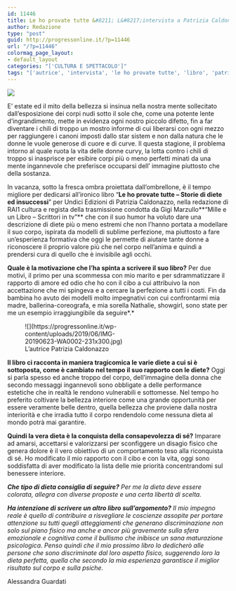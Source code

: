 ```yaml
---
id: 11446
title: Le ho provate tutte &#8211; L&#8217;intervista a Patrizia Caldonazzo
author: Redazione
type: "post"
guid: http://progressonline.it/?p=11446
url: "/?p=11446"
colormag_page_layout:
- default_layout
categories: "['CULTURA E SPETTACOLO']"
tags: "['autrice', 'intervista', 'le ho provate tutte', 'libro', 'patrizia caldonazzo']"
---
```


![](https://progressonline.it/wp-content/uploads/2019/06/IMG-20190623-WA0001-743x1024.jpg)

E’ estate ed il mito della bellezza si insinua nella nostra mente sollecitato dall’esposizione dei corpi nudi sotto il sole che, come una potente lente d’ingrandimento, mette in evidenza ogni nostro piccolo difetto, fin a far diventare i chili di troppo un mostro informe di cui liberarsi con ogni mezzo per raggiungere i canoni imposti dallo star sistem e non dalla natura che le donne le vuole generose di cuore e di curve. Il questa stagione, il problema intorno al quale ruota la vita delle donne curvy, la lotta contro i chili di troppo si inasprisce per esibire corpi più o meno perfetti minati da una mente ingannevole che preferisce occuparsi dell’ immagine piuttosto che della sostanza.

In vacanza, sotto la fresca ombra proiettata dall’ombrellone, è il tempo migliore per dedicarsi all’ironico libro “**Le ho provate tutte – Storie di diete ed insuccessi**” per Undici Edizioni di Patrizia Caldonazzo, nella redazione di RAI1 cultura e regista della trasmissione condotta da Gigi Marzullo**“Mille e un Libro – Scrittori in tv”** che con il suo humor ha voluto dare una descrizione di diete più o meno estremi che non l’hanno portata a modellare il suo corpo, ispirata da modelli di sublime perfezione, ma piuttosto a fare un’esperienza formativa che oggi le permette di aiutare tante donne a riconoscere il proprio valore più che nel corpo nell’anima e quindi a prendersi cura di quello che è invisibile agli occhi.

 **Quale è la motivazione che l’ha spinta a scrivere il suo libro?** Per due motivi, il primo per una scommessa con mio marito e per sdrammatizzare il rapporto di amore ed odio che ho con il cibo a cui attribuivo la non accettazione che mi spingeva e a cercare la perfezione a tutti i costi. Fin da bambina ho avuto dei modelli molto impegnativi con cui confrontarmi mia madre, ballerina-coreografa, e mia sorella Nathalie, showgirl, sono state per me un esempio irraggiungibile da seguire*.*

<figure aria-describedby="caption-attachment-11448" class="wp-caption alignright" id="attachment_11448" style="width: 231px">![](https://progressonline.it/wp-content/uploads/2019/06/IMG-20190623-WA0002-231x300.jpg)<figcaption class="wp-caption-text" id="caption-attachment-11448">L’autrice Patrizia Caldonazzo</figcaption></figure>

  
**Il libro ci racconta in maniera tragicomica le varie diete a cui si è sottoposta, come è cambiato nel tempo il suo rapporto con le diete?** Oggi si parla spesso ed anche troppo del corpo, dell’immagine della donna che secondo messaggi ingannevoli sono obbligate a delle performance estetiche che in realtà le rendono vulnerabili e sottomesse. Nel tempo ho preferito coltivare la bellezza interiore come una grande opportunità per essere veramente belle dentro, quella bellezza che proviene dalla nostra interiorità e che irradia tutto il corpo rendendolo come nessuna dieta al mondo potrà mai garantire.

**Quindi la vera dieta è la conquista della consapevolezza di sé?** Imparare ad amarsi, accettarsi e valorizzarsi per sconfiggere un disagio fisico che genera dolore è il vero obiettivo di un comportamento teso alla riconquista di sé. Ho modificato il mio rapporto con il cibo e con la vita, oggi sono soddisfatta di aver modificato la lista delle mie priorità concentrandomi sul benessere interiore.

***Che tipo di dieta consiglia di seguire?** Per me la dieta deve essere colorata, allegra con diverse proposte e una certa libertà di scelta.*

***Ha intenzione di scrivere un altro libro sull’argomento?** Il mio impegno reale è quello di contribuire a risvegliare le coscienze assopite per portare attenzione su tutti quegli atteggiamenti che generano discriminazione non solo sul piano fisico ma anche e ancor più gravemente sulla sfera emozionale e cognitiva come il bullismo che inibisce un sana maturazione psicologica. Penso quindi che il mio prossimo libro lo dedicherò alle persone che sono discriminate dal loro aspetto fisico, suggerendo loro la dieta perfetta, quella che secondo la mia esperienza garantisce il miglior risultato sul corpo e sulla psiche.*

Alessandra Guardati